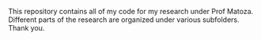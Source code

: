 This repository contains all of my code for my research under Prof Matoza. Different parts of the research are organized under various subfolders. Thank you.
